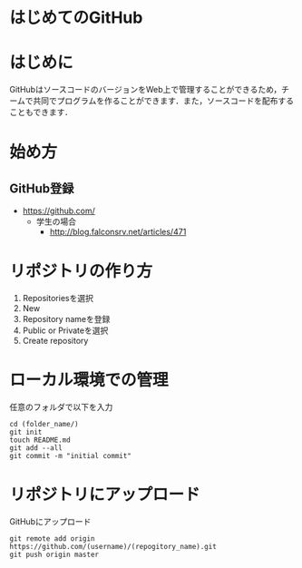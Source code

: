 # はじめてのGitHub

# はじめに
GitHubはソースコードのバージョンをWeb上で管理することができるため，チームで共同でプログラムを作ることができます．また，ソースコードを配布することもできます．

# 始め方
  ## GitHub登録
  - https://github.com/
    - 学生の場合
      - http://blog.falconsrv.net/articles/471


# リポジトリの作り方
  1. Repositoriesを選択
  2. New
  3. Repository nameを登録
  4. Public or Privateを選択
  5. Create repository

# ローカル環境での管理
任意のフォルダで以下を入力

    cd (folder_name/)
    git init
    touch README.md
    git add --all
    git commit -m "initial commit"

# リポジトリにアップロード
GitHubにアップロード

    git remote add origin https://github.com/(username)/(repogitory_name).git
    git push origin master
